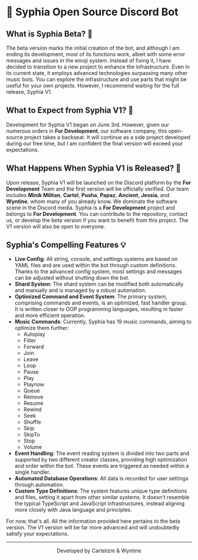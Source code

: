 # 🎵 Syphia Open Source Discord Bot

## What is Syphia Beta? 🤔

The beta version marks the initial creation of the bot, and although I am ending its development, most of its functions work, albeit with some error messages and issues in the emoji system. Instead of fixing it, I have decided to transition to a new project to enhance the infrastructure. Even in its current state, it employs advanced technologies surpassing many other music bots. You can explore the infrastructure and use parts that might be useful for your own projects. However, I recommend waiting for the full release, Syphia V1.

## What to Expect from Syphia V1? 🚀

Development for Syphia V1 began on June 3rd. However, given our numerous orders in **For Development**, our software company, this open-source project takes a backseat. It will continue as a side project developed during our free time, but I am confident the final version will exceed your expectations.

## What Happens When Syphia V1 is Released? 📅

Upon release, Syphia V1 will be launched on the Discord platform by the **For Development** Team and the first version will be officially verified. Our team includes **Minik Militan**, **Cartel**, **Pusha**, **Papaz**, **Ancient**, **Jessia**, and **Wyntine**, whom many of you already know. We dominate the software scene in the Discord media. Syphia is a **For Development** project and belongs to **For Development**. You can contribute to the repository, contact us, or develop the beta version if you want to benefit from this project. The V1 version will also be open to everyone.

## Syphia's Compelling Features 💡

- **Live Config**: All string, console, and settings systems are based on YAML files and are used within the bot through custom definitions. Thanks to the advanced config system, most settings and messages can be adjusted without shutting down the bot.
- **Shard System**: The shard system can be modified both automatically and manually and is managed by a robust automation.
- **Optimized Command and Event System**: The primary system, comprising commands and events, is an optimized, fast handler group. It is written closer to OOP programming languages, resulting in faster and more efficient operation.
- **Music Commands**: Currently, Syphia has 19 music commands, aiming to optimize them further:
  - Autoplay
  - Filter
  - Forward
  - Join
  - Leave
  - Loop
  - Pause
  - Play
  - Playnow
  - Queue
  - Remove
  - Resume
  - Rewind
  - Seek
  - Shuffle
  - Skip
  - SkipTo
  - Stop
  - Volume
- **Event Handling**: The event reading system is divided into two parts and supported by two different creator classes, providing high optimization and order within the bot. These events are triggered as needed within a single handler.
- **Automated Database Operations**: All data is recorded for user settings through automation.
- **Custom Type Definitions**: The system features unique type definitions and files, setting it apart from other similar systems. It doesn't resemble the typical TypeScript and JavaScript infrastructures, instead aligning more closely with Java language and principles.

For now, that's all. All the information provided here pertains to the beta version. The V1 version will be far more advanced and will undoubtedly satisfy your expectations.

---

<p align="center">Developed by Cartelizm & Wyntine</p>
